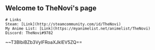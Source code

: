 ## Welcome to TheNovi's page

```
# Links
Steam: [Link](http://steamcommunity.com/id/TheNovi)
My Anime List: [Link](https://myanimelist.net/animelist/TheNovi)
Discord: TheNovi#9782
```


~~T3BlbiBZb3VyIFRoaXJkIEV5ZQ==
